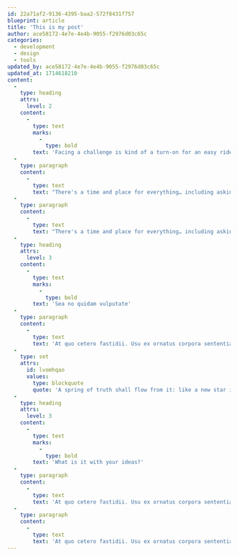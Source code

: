 ```yaml
---
id: 22a71af2-9136-4395-baa2-572f8431f757
blueprint: article
title: 'This is my post'
author: ace58172-4e7e-4e4b-9055-f2976d03c65c
categories:
  - development
  - design
  - tools
updated_by: ace58172-4e7e-4e4b-9055-f2976d03c65c
updated_at: 1714618210
content:
  -
    type: heading
    attrs:
      level: 2
    content:
      -
        type: text
        marks:
          -
            type: bold
        text: 'Facing a challenge is kind of a turn-on for an easy rider'
  -
    type: paragraph
    content:
      -
        type: text
        text: "There's a time and place for everything… including asking for reviews. For instance: you should not asking for a review on your checkout page. The sole purpose of this page is to guide your customer to complete their purchase, and this means that the page should be as minimalist and pared-down possible. You don't want to have any unnecessary elements or Call To Actions."
  -
    type: paragraph
    content:
      -
        type: text
        text: "There's a time and place for everything… including asking for reviews. For instance: you should not asking for a review on your checkout page. The sole purpose of this page is to guide your customer to complete their purchase, and this means that the page should be as minimalist and pared-down possible. You don't want to have any unnecessary elements or Call To Actions."
  -
    type: heading
    attrs:
      level: 3
    content:
      -
        type: text
        marks:
          -
            type: bold
        text: 'Sea no quidam vulputate'
  -
    type: paragraph
    content:
      -
        type: text
        text: 'At quo cetero fastidii. Usu ex ornatus corpora sententiae, vocibus deleniti ut nec. Ut enim eripuit eligendi est, in iracundia signiferumque quo. Sed virtute suavitate suscipiantur ea, dolor this can eloquentiam ei pro. Suas adversarium interpretaris eu sit, eum viris impedit ne. Erant appareat corrumpit ei vel.'
  -
    type: set
    attrs:
      id: lvomhqao
      values:
        type: blockquote
        quote: 'A spring of truth shall flow from it: like a new star it shall scatter the darkness of ignorance, and cause a light heretofore unknown to shine amongst men.'
  -
    type: heading
    attrs:
      level: 3
    content:
      -
        type: text
        marks:
          -
            type: bold
        text: 'What is it with your ideas?'
  -
    type: paragraph
    content:
      -
        type: text
        text: 'At quo cetero fastidii. Usu ex ornatus corpora sententiae, vocibus deleniti ut nec. Ut enim eripuit eligendi est, in iracundia signiferumque quo. Sed virtute suavitate suscipiantur ea, dolor this can eloquentiam ei pro. Suas adversarium interpretaris eu sit, eum viris impedit ne. Erant appareat corrumpit ei vel.'
  -
    type: paragraph
    content:
      -
        type: text
        text: 'At quo cetero fastidii. Usu ex ornatus corpora sententiae, vocibus deleniti ut nec. Ut enim eripuit eligendi est, in iracundia signiferumque quo. Sed virtute suavitate suscipiantur ea, dolor this can eloquentiam ei pro. Suas adversarium interpretaris eu sit, eum viris impedit ne. Erant appareat corrumpit ei vel.'
---
```

